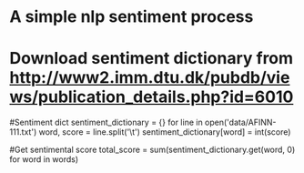 # A simple nlp sentiment process 
# Download  sentiment dictionary from http://www2.imm.dtu.dk/pubdb/views/publication_details.php?id=6010

#Sentiment dict
sentiment_dictionary = {}
for line in open('data/AFINN-111.txt')
    word, score = line.split('\t')
    sentiment_dictionary[word] = int(score)

#Get sentimental score
total_score = sum(sentiment_dictionary.get(word, 0) for word in words)
